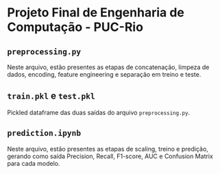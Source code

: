 # Projeto Final de Engenharia de Computação - PUC-Rio

## `preprocessing.py`

Neste arquivo, estão presentes as etapas de concatenação, limpeza de dados, encoding, feature engineering e separação em treino e teste.

## `train.pkl` e `test.pkl`

Pickled dataframe das duas saídas do arquivo `preprocessing.py`.

## `prediction.ipynb`

Neste  arquivo, estão presentes as etapas de scaling, treino e predição, gerando como saída Precision, Recall, F1-score, AUC e Confusion Matrix para cada modelo.
